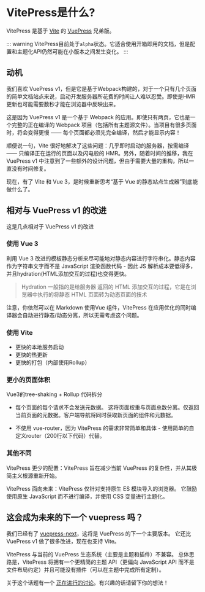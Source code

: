 # VitePress是什么?

VitePress 是基于 [Vite](https://vitejs.dev/) 的 [VuePress](https://vuepress.vuejs.org/) 兄弟版。

::: warning
VitePress目前处于`alpha`状态。它适合使用开箱即用的文档，但是配置和主题化API仍然可能在小版本之间发生变化。
:::

## 动机

我们喜欢 VuePress v1，但是它是基于Webpack构建的，对于一个只有几个页面的简单文档站点来说，启动开发服务器所花费的时间让人难以忍受。即使是HMR更新也可能需要数秒才能在浏览器中反映出来。

这是因为 VuePress v1 是一个基于 Webpack 的应用。即使只有两页，它也是一个完整的正在编译的 Webpack 项目（包括所有主题源文件）。当项目有很多页面时，将会变得更慢 —— 每个页面都必须先完全编译，然后才能显示内容！

顺便说一句，Vite 很好地解决了这些问题：几乎即时启动的服务器，按需编译 —— 只编译正在运行的页面以及闪电般的 HMR。另外，随着时间的推移，我在 VuePress v1 中注意到了一些额外的设计问题，但由于需要大量的重构，所以一直没有时间修复。

现在，有了 Vite 和 Vue 3，是时候重新思考“基于 Vue 的静态站点生成器”到底能做什么了。

## 相对与 VuePress v1 的改进

这是几点相对于 VuePress v1 的改进

### 使用 Vue 3

利用 Vue 3 改进的模板静态分析来尽可能地对静态内容进行字符串化。静态内容作为字符串文字而不是 JavaScript 渲染函数代码 - 因此 JS 解析成本要低得多，并且hydration(HTML添加交互的过程)也变得更快。

> Hydration 一般指的是给服务器 返回的 HTML 添加交互的过程，它是在浏览器中执行的将静态 HTML 页面转为动态页面的技术

注意，你依然可以在 Markdown 使用Vue 组件，VitePress 在应用优化的同时编译器会自动进行静态/动态分离，所以无需考虑这个问题。

### 使用 Vite

- 更快的本地服务启动
- 更快的热更新
- 更快的打包（内部使用Rollup）

### 更小的页面体积

Vue3的tree-shaking + Rollup 代码拆分

- 每个页面的每个请求不会发送元数据。 这将页面权重与页面总数分离。仅返回当前页面的元数据。客户端导航将同时获取新页面的组件和元数据。
<!-- - Does not ship metadata for every page on every request. This decouples page weight from total number of pages. Only the current page's metadata is sent. Client side navigation fetches the new page's component and metadata together. -->
- 不使用 vue-router，因为 VitePress 的需求非常简单和具体 - 使用简单的自定义router（200行以下代码）代替。

### 其他不同

VitePress 更少的配置：VitePress 旨在减少当前 VuePress 的复杂性，并从其极简主义根源重新开始。

VitePress 面向未来：VitePress 仅针对支持原生 ES 模块导入的浏览器。 它鼓励使用原生 JavaScript 而不进行编译，并使用 CSS 变量进行主题化。

## 这会成为未来的下一个 vuepress 吗？

我们已经有了 [vuepress-next](https://github.com/vuepress/vuepress-next)，这将是 VuePress 的下一个主要版本。 它还比 VuePress v1 做了很多改进，现在也支持 Vite。

VitePress 与当前的 VuePress 生态系统（主要是主题和插件）不兼容。 总体思路是，VitePress 将拥有一个更精简的主题 API（更偏向 JavaScript API 而不是文件布局约定）并且可能没有插件（可以在主题中完成所有定制）。

关于这个话题有一个 [正在进行的讨论](https://github.com/vuejs/vitepress/discussions/548)。有兴趣的话请留下你的想法！
